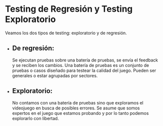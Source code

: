 # Testing de Regresión y Testing Exploratorio

Veamos los dos tipos de testing: exploratorio y de regresión.

- ## De regresión:
    Se ejecutan pruebas sobre una batería de pruebas, se envía el feedback y se reciben los cambios. Una batería de pruebas es un conjunto de pruebas o casos diseñado para testear la calidad del juego. Pueden ser generales o estar agrupadas por sectores.

- ## Exploratorio: 
    No contamos con una batería de pruebas sino que exploramos el videojuego en busca de posibles errores. Se asume que somos expertos en el juego que estamos probando y por lo tanto podemos explorarlo con libertad.